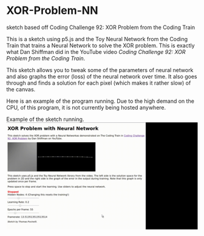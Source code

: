 # XOR-Problem-NN
sketch based off Coding Challenge 92: XOR Problem from the Coding Train

This is a sketch using p5.js and the Toy Neural Network from the Coding Train that trains a Neural Network to solve
the XOR problem. This is exactly what Dan Shiffman did in the YouTube video *Coding Challenge 92: XOR Problem from the Coding Train*.

This sketch allows you to tweak some of the parameters of neural network and also graphs the error (loss) of the
neural network over time. It also goes through and finds a solution for each pixel (which makes it rather slow)
of the canvas.

Here is an example of the program running. Due to the high demand on the CPU,
of this program, it is not currently being hosted anywhere.

Example of the sketch running.
![Animated GIF showing the sketch running and a user interacting with it](assets/image.gif)

